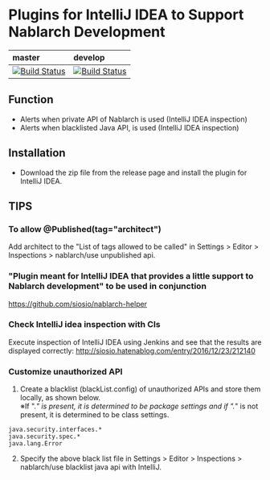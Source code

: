 # Plugins for IntelliJ IDEA to Support Nablarch Development

| master | develop |
|:-----------|:------------|
|[![Build Status](https://travis-ci.org/nablarch/nablarch-intellij-plugin.svg?branch=master)](https://travis-ci.org/nablarch/nablarch-intellij-plugin)|[![Build Status](https://travis-ci.org/nablarch/nablarch-intellij-plugin.svg?branch=develop)](https://travis-ci.org/nablarch/nablarch-intellij-plugin)|

## Function

- Alerts when private API of Nablarch is used (IntelliJ IDEA inspection)
- Alerts when blacklisted Java API, is used (IntelliJ IDEA inspection)

## Installation

- Download the zip file from the release page and install the plugin for IntelliJ IDEA.

## TIPS

### To allow @Published(tag="architect")

Add architect to the "List of tags allowed to be called" in Settings > Editor > Inspections > nablarch/use unpublished api.

### "Plugin meant for IntelliJ IDEA that provides a little support to Nablarch development" to be used in conjunction

https://github.com/siosio/nablarch-helper

### Check IntelliJ idea inspection with CIs

Execute inspection of IntelliJ IDEA using Jenkins and see that the results are displayed correctly: http://siosio.hatenablog.com/entry/2016/12/23/212140

### Customize unauthorized API

1. Create a blacklist (blackList.config) of unauthorized APIs and store them locally, as shown below.   
※If ".*" is present, it is determined to be package settings and if ".*" is not present, it is determined to be class settings.
  ```
  java.security.interfaces.*
  java.security.spec.*
  java.lang.Error
  ```
2. Specify the above black list file in Settings > Editor > Inspections > nablarch/use blacklist java api with IntelliJ.
